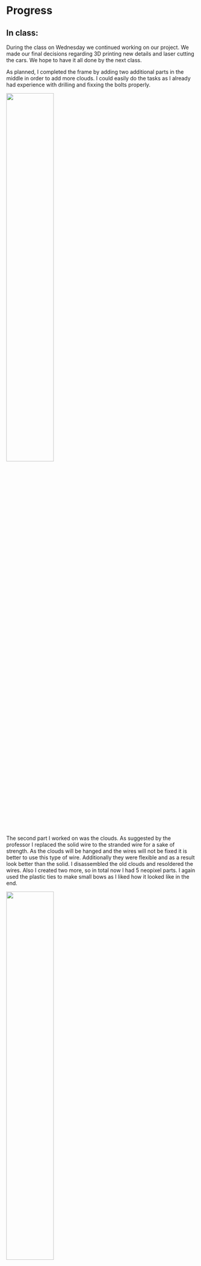 # Progress

## In class:
During the class on Wednesday we continued working on our project. We made our final decisions regarding 3D printing new details and laser cutting the cars. We hope to have it all done by the next class.

As planned, I completed the frame by adding two additional parts in the middle in order to add more clouds. I could easily do the tasks as I already had experience with drilling and fixxing the bolts properly.

<img src="https://github.com/lizadat/MachineLab/assets/98390904/33bc3fea-f16d-48a4-a722-a838e2cc6838" width="50%" height="50%">

The second part I worked on was the clouds. As suggested by the professor I replaced the solid wire to the stranded wire for a sake of strength. As the clouds will be hanged and the wires will not be fixed it is better to use this type of wire. Additionally they were flexible and as a result look better than the solid. 
I disassembled the old clouds and resoldered the wires. Also I created two more, so in total now I had 5 neopixel parts. I again used the plastic ties to make small bows as I liked how it looked like in the end. 

<img src="https://github.com/lizadat/MachineLab/assets/98390904/486ff025-cac1-4438-b092-f64bbea4282c" width="50%" height="50%">

## Homework:

<img src="https://github.com/lizadat/MachineLab/assets/98390904/2b5f5089-c225-4d7f-b3df-f59768bf162c" width="50%" height="50%">

<img src="https://github.com/lizadat/MachineLab/assets/98390904/456023da-37dd-40a3-baf0-b0bd3499fa61" width="50%" height="50%">

<img src="https://github.com/lizadat/MachineLab/assets/98390904/c5e293e8-57ed-4c7a-b903-4579c35f7c1e" width="50%" height="50%">

<img src="https://github.com/lizadat/MachineLab/assets/98390904/ef3ce449-e988-44dd-b139-25948342449d" width="50%" height="50%">

<img src="https://github.com/lizadat/MachineLab/assets/98390904/42298428-02ab-4f28-97f6-0f9e94f0cdb2" width="50%" height="50%">
